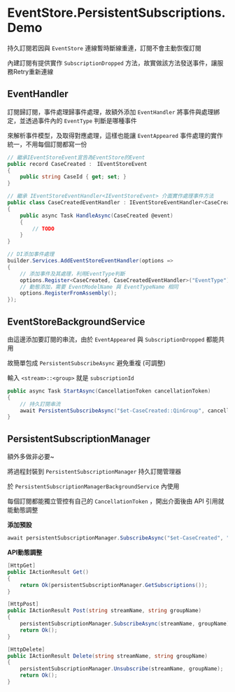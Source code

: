 # EventStore.PersistentSubscriptions.Demo

持久訂閱若因與 `EventStore` 連線暫時斷線重連，訂閱不會主動恢復訂閱

內建訂閱有提供實作 `SubscriptionDropped` 方法，故實做該方法發送事件，讓服務Retry重新連線

## EventHandler

訂閱歸訂閱，事件處理歸事件處理，故額外添加 `EventHandler` 將事件與處理綁定，並透過事件內的 `EventType` 判斷是哪種事件

來解析事件模型，及取得對應處理，這樣也能讓 `EventAppeared` 事件處理的實作統一，不用每個訂閱都寫一份

```csharp
// 繼承IEventStoreEvent宣告為EventStore的Event
public record CaseCreated :　IEventStoreEvent
{
    public string CaseId { get; set; }
}

// 繼承 IEventStoreEventHandler<IEventStoreEvent> 介面實作處理事件方法
public class CaseCreatedEventHandler : IEventStoreEventHandler<CaseCreated>
{
    public async Task HandleAsync(CaseCreated @event)
    {
        // TODO
    }
}

// DI添加事件處理
builder.Services.AddEventStoreEventHandler(options =>
{
    // 添加事件及其處理，利用EventType判斷
    options.Register<CaseCreated, CaseCreatedEventHandler>("EventType");
    // 動態添加，需要 EventModelName 與 EventTypeName 相同
    options.RegisterFromAssembly();
});
```

## EventStoreBackgroundService

由這邊添加要訂閱的串流，由於 `EventAppeared` 與 `SubscriptionDropped` 都能共用

故簡單包成 `PersistentSubscribeAsync` 避免重複 (可調整)

輸入 `<stream>::<group>` 就是 `subscriptionId` 

```csharp
public async Task StartAsync(CancellationToken cancellationToken)
{
    // 持久訂閱串流
    await PersistentSubscribeAsync("$et-CaseCreated::QinGroup", cancellationToken);
}
```

## PersistentSubscriptionManager

額外多做非必要~ 

將過程封裝到 `PersistentSubscriptionManager` 持久訂閱管理器

於 `PersistentSubscriptionManagerBackgroundService` 內使用

每個訂閱都能獨立管控有自己的 `CancellationToken` ，開出介面後由 API 引用就能動態調整

**添加預設**
```csharp
await persistentSubscriptionManager.SubscribeAsync("$et-CaseCreated", "QinGroup");
```

**API動態調整**

```csharp
[HttpGet]
public IActionResult Get()
{
	return Ok(persistentSubscriptionManager.GetSubscriptions());
}

[HttpPost]
public IActionResult Post(string streamName, string groupName)
{
	persistentSubscriptionManager.SubscribeAsync(streamName, groupName);
	return Ok();
}

[HttpDelete]
public IActionResult Delete(string streamName, string groupName)
{
	persistentSubscriptionManager.Unsubscribe(streamName, groupName);
	return Ok();
}
```